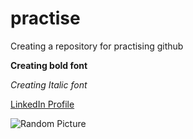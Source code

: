 # practise
Creating a repository for practising github

**Creating bold font**

*Creating Italic font*

[LinkedIn Profile](https://www.linkedin.com/in/harneetsinghlamba/)


![Random Picture](https://github.com/harneetslamba/practise/assets/7391549/384797b1-8412-4972-889c-1cd1bdbe2fca)
